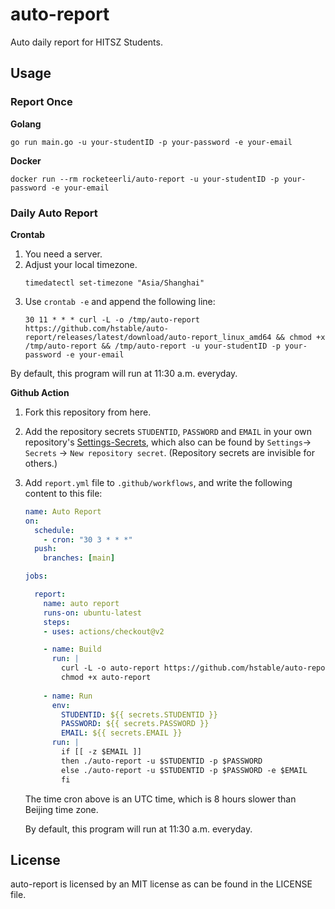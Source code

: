 # auto-report

Auto daily report for HITSZ Students.

## Usage

### Report Once

**Golang**

```shell
go run main.go -u your-studentID -p your-password -e your-email
```

**Docker**

```shell
docker run --rm rocketeerli/auto-report -u your-studentID -p your-password -e your-email
```

### Daily Auto Report 

**Crontab**

1. You need a server.
2. Adjust your local timezone.
   ```shell
   timedatectl set-timezone "Asia/Shanghai"
   ```
4. Use `crontab -e` and append the following line:
   ```cron
   30 11 * * * curl -L -o /tmp/auto-report https://github.com/hstable/auto-report/releases/latest/download/auto-report_linux_amd64 && chmod +x /tmp/auto-report && /tmp/auto-report -u your-studentID -p your-password -e your-email
   ```
By default, this program will run at 11:30 a.m. everyday.

**Github Action**

1. Fork this repository from here.

2. Add the repository secrets `STUDENTID`, `PASSWORD` and `EMAIL`  in your own repository's <a href="../../settings/secrets">Settings-Secrets</a>,  which also can be found by `Settings`-> `Secrets` -> `New repository secret`. (Repository secrets are invisible for others.)

3. Add `report.yml` file to `.github/workflows`, and write the following content to this file:

   ```yaml
   name: Auto Report
   on: 
     schedule:
       - cron: "30 3 * * *"
     push:
       branches: [main]
   
   jobs:
   
     report:
       name: auto report
       runs-on: ubuntu-latest
       steps:
       - uses: actions/checkout@v2
   
       - name: Build
         run: |
           curl -L -o auto-report https://github.com/hstable/auto-report/releases/latest/download/auto-report_linux_amd64
           chmod +x auto-report
           
       - name: Run
         env:
           STUDENTID: ${{ secrets.STUDENTID }}
           PASSWORD: ${{ secrets.PASSWORD }}
           EMAIL: ${{ secrets.EMAIL }}
         run: |
           if [[ -z $EMAIL ]]
           then ./auto-report -u $STUDENTID -p $PASSWORD
           else ./auto-report -u $STUDENTID -p $PASSWORD -e $EMAIL
           fi
   ```
   
   The time cron above is an UTC time, which is 8 hours slower than Beijing time zone.
   
   By default, this program will run at 11:30 a.m. everyday.

## License

auto-report is licensed by an MIT license as can be found in the LICENSE file.

